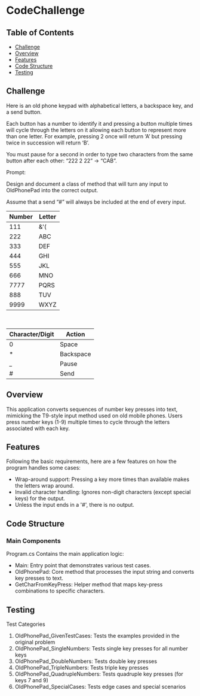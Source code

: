 # CodeChallenge
## Table of Contents
* [Challenge](Challenge)
* [Overview](Overview)
* [Features](Features)
* [Code Structure](Code-Structure)
* [Testing](Testing)
## Challenge
Here is an old phone keypad with alphabetical letters, a backspace key, and a send button. <br>

Each button has a number to identify it and pressing a button multiple times will cycle through the letters on it allowing each button to represent more than one letter. 
For example, pressing 2 once will return ‘A’ but pressing twice in succession will return ‘B’. <br>

You must pause for a second in order to type two characters from the same button after each other: “222 2 22” -> “CAB”. <br>

Prompt:

Design and document a class of method that will turn any input to OldPhonePad into the correct output. <br>

Assume that a send “#” will always be included at the end of every input.

| Number | Letter |
| ----------- | ----------- |
| 111 | &'( |
| 222 | ABC |
| 333 | DEF |
| 444 | GHI |
| 555 | JKL |
| 666 | MNO |
| 7777 | PQRS |
| 888 | TUV |
| 9999 | WXYZ |

<br>

| Character/Digit | Action |
| ----------- | ----------- |
| 0 | Space |
| * | Backspace |
| _ | Pause |
| # | Send |

## Overview
This application converts sequences of number key presses into text, mimicking the T9-style input method used on old mobile phones. Users press number keys (1-9) multiple times to cycle through the letters associated with each key.
## Features
Following the basic requirements, here are a few features on how the program handles some cases:
* Wrap-around support: Pressing a key more times than available makes the letters wrap around. <br>
* Invalid character handling: Ignores non-digit characters (except special keys) for the output. <br>
* Unless the input ends in a '#', there is no output.
## Code Structure
### Main Components <br>
Program.cs
Contains the main application logic:
* Main: Entry point that demonstrates various test cases.
* OldPhonePad: Core method that processes the input string and converts key presses to text.
* GetCharFromKeyPress: Helper method that maps key-press combinations to specific characters. <br>

## Testing
Test Categories
1. OldPhonePad_GivenTestCases: Tests the examples provided in the original problem
2. OldPhonePad_SingleNumbers: Tests single key presses for all number keys
3. OldPhonePad_DoubleNumbers: Tests double key presses
4. OldPhonePad_TripleNumbers: Tests triple key presses
5. OldPhonePad_QuadrupleNumbers: Tests quadruple key presses (for keys 7 and 9)
6. OldPhonePad_SpecialCases: Tests edge cases and special scenarios
